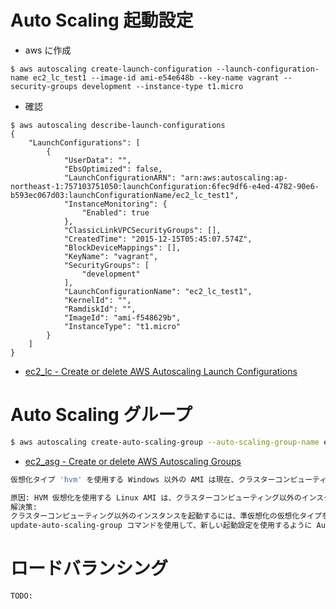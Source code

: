 # Auto Scaling 起動設定

- aws に作成

~~~
$ aws autoscaling create-launch-configuration --launch-configuration-name ec2_lc_test1 --image-id ami-e54e648b --key-name vagrant --security-groups development --instance-type t1.micro
~~~

- 確認

~~~
$ aws autoscaling describe-launch-configurations
{
    "LaunchConfigurations": [
        {
            "UserData": "",
            "EbsOptimized": false,
            "LaunchConfigurationARN": "arn:aws:autoscaling:ap-northeast-1:757103751050:launchConfiguration:6fec9df6-e4ed-4782-90e6-b593ec067d03:launchConfigurationName/ec2_lc_test1",
            "InstanceMonitoring": {
                "Enabled": true
            },
            "ClassicLinkVPCSecurityGroups": [],
            "CreatedTime": "2015-12-15T05:45:07.574Z",
            "BlockDeviceMappings": [],
            "KeyName": "vagrant",
            "SecurityGroups": [
                "development"
            ],
            "LaunchConfigurationName": "ec2_lc_test1",
            "KernelId": "",
            "RamdiskId": "",
            "ImageId": "ami-f548629b",
            "InstanceType": "t1.micro"
        }
    ]
}
~~~

- [ec2_lc - Create or delete AWS Autoscaling Launch Configurations](http://docs.ansible.com/ansible/ec2_lc_module.html)

# Auto Scaling グループ

~~~bash
$ aws autoscaling create-auto-scaling-group --auto-scaling-group-name ec2_asg_test1 --launch-configuration-name ec2_lc_test1 --min-size 1 --max-size 1 --availability-zones ap-northeast-1a
~~~

- [ec2_asg - Create or delete AWS Autoscaling Groups](http://docs.ansible.com/ansible/ec2_asg_module.html)


~~~bash
仮想化タイプ 'hvm' を使用する Windows 以外の AMI は現在、クラスターコンピューティングインスタンスタイプでのみ使用できます。EC2 インスタンスの起動に失敗しました。

原因: HVM 仮想化を使用する Linux AMI は、クラスターコンピューティング以外のインスタンスの起動には使用できません。
解決策:
クラスターコンピューティング以外のインスタンスを起動するには、準仮想化の仮想化タイプを使用する AMI を使用して、起動設定を作成します。
update-auto-scaling-group コマンドを使用して、新しい起動設定を使用するように Auto Scaling グループを更新します。
~~~

# ロードバランシング

~~~bash
TODO:
~~~
